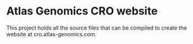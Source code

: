 # Atlas Genomics CRO website
This project holds all the source files that can be compiled to create the website at cro.atlas-genomics.com.
